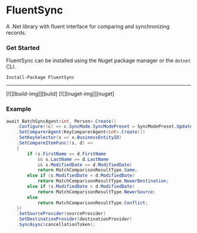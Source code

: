 # FluentSync
A .Net library with fluent interface for comparing and synchronizing records.

### Get Started
FluentSync can be installed using the Nuget package manager or the `dotnet` CLI.

```
Install-Package FluentSync
```


---
[![][build-img]][build]
[![][nuget-img]][nuget]


### Example
```csharp
await BatchSyncAgent<int, Person>.Create()
	.Configure((c) => c.SyncMode.SyncModePreset = SyncModePreset.UpdateDestination)
	.SetComparerAgent(KeyComparerAgent<int>.Create())
	.SetKeySelector(x => x.BusinessEntityID)
	.SetCompareItemFunc((s, d) =>
	{
		if (s.FirstName == d.FirstName
			&& s.LastName == d.LastName
			&& s.ModifiedDate == d.ModifiedDate)
			return MatchComparisonResultType.Same;
		else if (s.ModifiedDate < d.ModifiedDate)
			return MatchComparisonResultType.NewerDestination;
		else if (s.ModifiedDate > d.ModifiedDate)
			return MatchComparisonResultType.NewerSource;
		else
			return MatchComparisonResultType.Conflict;
	})
	.SetSourceProvider(sourceProvider)
	.SetDestinationProvider(destinationProvider)
	.SyncAsync(cancellationToken);
```
